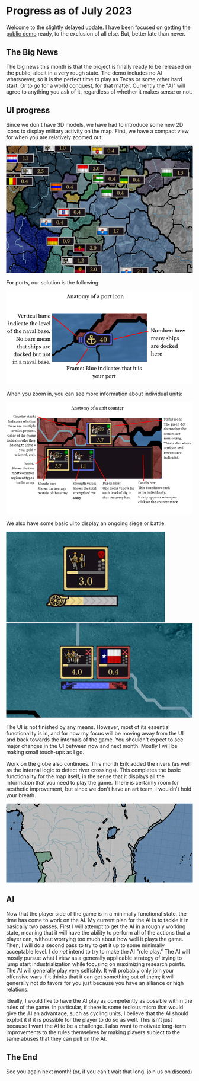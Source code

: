 # Progress as of July 2023

Welcome to the slightly delayed update. I have been focused on getting the [public demo](https://github.com/Nivaturimika/Katerina-Engine/releases/download/v0.0.1-demo/2023-7-8-DEMO.zip) ready, to the exclusion of all else. But, better late than never.

## The Big News

The big news this month is that the project is finally ready to be released on the public, albeit in a very rough state. The demo includes no AI whatsoever, so it is the perfect time to play as Texas or some other hard start. Or to go for a world conquest, for that matter. Currently the "AI" will agree to anything you ask of it, regardless of whether it makes sense or not.

## UI progress

Since we don't have 3D models, we have had to introduce some new 2D icons to display military activity on the map. First, we have a compact view for when you are relatively zoomed out.

![compact](./images/compact.png)

For ports, our solution is the following:

![port](./images/port.png)

When you zoom in, you can see more information about individual units:

![unit](./images/unit.png)

We also have some basic ui to display an ongoing siege or battle.

![siege](./images/siege.png)
![battle](./images/battle.png)

The UI is not finished by any means. However, most of its essential functionality is in, and for now my focus will be moving away from the UI and back towards the internals of the game. You shouldn't expect to see major changes in the UI between now and next month. Mostly I will be making small touch-ups as I go.

Work on the globe also continues. This month Erik added the rivers (as well as the internal logic to detect river crossings). This completes the basic functionality for the map itself, in the sense that it displays all the information that you need to play the game. There is certainly room for aesthetic improvement, but since we don't have an art team, I wouldn't hold your breath.

![rivers](./images/rivers.png)

## AI

Now that the player side of the game is in a minimally functional state, the time has come to work on the AI. My current plan for the AI is to tackle it in basically two passes. First I will attempt to get the AI in a roughly working state, meaning that it will have the ability to perform all of the actions that a player can, without worrying too much about how well it plays the game. Then, I will do a second pass to try to get it up to some minimally acceptable level. I do *not* intend to try to make the AI "role play." The AI will mostly pursue what I view as a generally applicable strategy of trying to jump start industrialization while focusing on maximizing research points. The AI will generally play very selfishly. It will probably only join your offensive wars if it thinks that it can get something out of them; it will generally not do favors for you just because you have an alliance or high relations.

Ideally, I would like to have the AI play as competently as possible within the rules of the game. In particular, if there is some tedious micro that would give the AI an advantage, such as cycling units, I believe that the AI should exploit it if it is possible for the player to do so as well. This isn't just because I want the AI to be a challenge. I also want to motivate long-term improvements to the rules themselves by making players subject to the same abuses that they can pull on the AI.

## The End

See you again next month! (or, if you can't wait that long, join us on [discord](https://discord.gg/QUJExr4mRn))